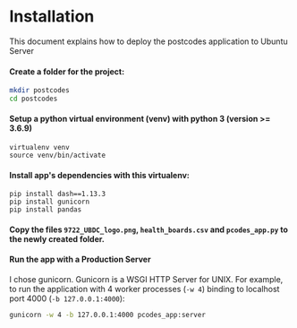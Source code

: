 # Installation

This document explains how to deploy the postcodes application to Ubuntu Server

#### Create a folder for the project:

```bash
mkdir postcodes
cd postcodes
```

#### Setup a python virtual environment (venv) with python 3 (version >= 3.6.9)

```
virtualenv venv
source venv/bin/activate
```

#### Install app's dependencies with this virtualenv:

```
pip install dash==1.13.3
pip install gunicorn
pip install pandas
```

#### Copy the files `9722_UBDC_logo.png`, `health_boards.csv` and `pcodes_app.py` to the newly created folder.

#### Run the app with a Production Server

I chose gunicorn. Gunicorn is a WSGI HTTP Server for UNIX. For example, to run the application with 4 worker processes (`-w 4`) binding to localhost port 4000 (`-b 127.0.0.1:4000`):

```bash
gunicorn -w 4 -b 127.0.0.1:4000 pcodes_app:server
```
